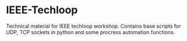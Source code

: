 # IEEE-Techloop
Technical material for IEEE techloop workshop. Contains base scripts for UDP, TCP sockets in python and some procress automation functions.
